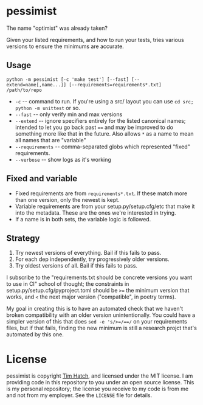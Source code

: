 # pessimist

The name "optimist" was already taken?

Given your listed requirements, and how to run your tests, tries various
versions to ensure the minimums are accurate.


## Usage

```
python -m pessimist [-c 'make test'] [--fast] [--extend=name[,name...]] [--requirements=requirements*.txt] /path/to/repo
```

* `-c` -- command to run.  If you're using a src/ layout you can use `cd src;
  python -m unittest` or so.
* `--fast` -- only verify min and max versions
* `--extend` -- ignore specifiers entirely for the listed canonical names;
  intended to let you go back past `==` and may be improved to do something more
  like that in the future.  Also allows `*` as a name to mean all names that are
  "variable"
* `--requirements` -- comma-separated globs which represented "fixed"
  requirements.
* `--verbose` -- show logs as it's working


## Fixed and variable

* Fixed requirements are from `requirements*.txt`.  If these match more than one
  version, only the newest is kept.
* Variable requirements are from your setup.py/setup.cfg/etc that make it into
  the metadata.  These are the ones we're interested in trying.
* If a name is in both sets, the variable logic is followed.


## Strategy

1. Try newest versions of everything. Bail if this fails to pass.
2. For each dep independently, try progressively older versions.
3. Try oldest versions of all.  Bail if this fails to pass.

I subscribe to the "requirements.txt should be concrete versions you want to
use in CI" school of thought; the constraints in setup.py/setup.cfg/pyproject.toml
should be `>=` the minimum version that works, and `<` the next major version
("compatible", in poetry terms).

My goal in creating this is to have an automated check that we haven't broken
compatibility with an older version unintentionally.  You could have a simpler
version of this that does `sed -e 's/>=/==/` on your requirements files, but if
that fails, finding the new minimum is still a research projct that's automated
by this one.


# License

pessimist is copyright [Tim Hatch](https://timhatch.com/), and licensed under
the MIT license.  I am providing code in this repository to you under an open
source license.  This is my personal repository; the license you receive to
my code is from me and not from my employer. See the `LICENSE` file for details.
